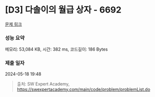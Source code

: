 # [D3] 다솔이의 월급 상자 - 6692 

[문제 링크](https://swexpertacademy.com/main/code/problem/problemDetail.do?contestProbId=AWdXofhKFkADFAWn) 

### 성능 요약

메모리: 53,084 KB, 시간: 382 ms, 코드길이: 186 Bytes

### 제출 일자

2024-05-18 19:48



> 출처: SW Expert Academy, https://swexpertacademy.com/main/code/problem/problemList.do